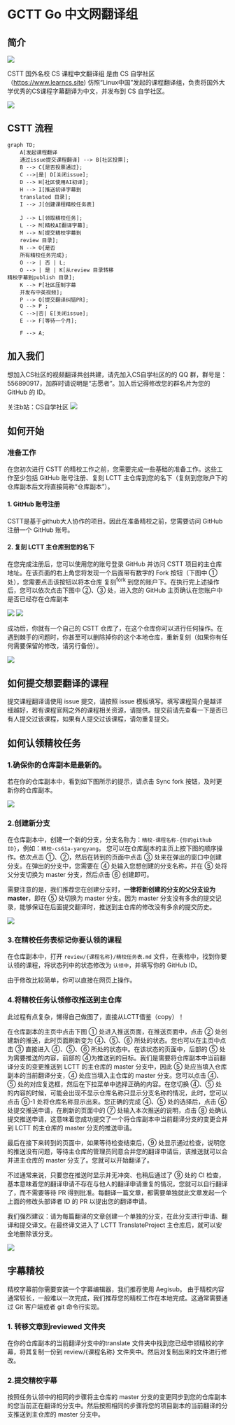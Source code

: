 # GCTT Go 中文网翻译组


## 简介

![](logo.png)

CSTT 国外名校 CS 课程中文翻译组 是由 CS 自学社区（https://www.learncs.site) 仿照“Linux中国”发起的课程翻译组，负责将国外大学优秀的CS课程字幕翻译为中文，并发布到 CS 自学社区。

![](img/b.jpg)

## CSTT 流程

```mermaid
graph TD;
    A[发起课程翻译
    通过issue提交课程翻译] --> B[社区投票];
    B --> C{是否投票通过};
    C -->|是| D[关闭issue];
    D --> H[社区使用AI初译];
    H --> I[推送初译字幕到
    translated 目录];
    I --> J[创建课程精校任务表]
    
    J --> L[领取精校任务];
    L --> M[精校AI翻译字幕];
    M --> N[提交精校字幕到
    review 目录];
    N --> O{是否
    所有精校任务完成};
    O --> | 否 | L;
    O --> | 是 | K[从review 目录转移
精校字幕到publish 目录];
    K --> P[社区压制字幕
    并发布中英视频];
    P --> Q[提交翻译纠错PR];
    Q --> P ;
    C -->|否| E[关闭issue];
    E --> F[等待一个月];
    
    F --> A;

```


## 加入我们

想加入CS社区的视频翻译共创共建，请先加入CS自学社区的的 QQ 群，群号是：556890917，加群时请说明是“志愿者”。加入后记得修改您的群名片为您的 GitHub 的 ID。

关注b站：CS自学社区
![](wechat.png)

## 如何开始
### 准备工作
在您初次进行 CSTT 的精校工作之前，您需要完成一些基础的准备工作。这些工作至少包括 GitHub 账号注册、复刻 LCTT 主仓库到您的名下（复刻到您账户下的仓库副本后文将直接简称“仓库副本”）。
#### 1. GitHub 账号注册
CSTT是基于github大人协作的项目。因此在准备精校之前，您需要访问 GitHub 注册一个 GitHub 账号。
#### 2. 复刻 LCTT 主仓库到您的名下
在您完成注册后，您可以使用您的账号登录 GitHub 并访问 CSTT 项目的主仓库地址。在该页面的右上角您将发现一个后面带有数字的 Fork 按钮（下图中 ① 处），您需要点击该按钮以将本仓库 复刻<sup>fork</sup> 到您的账户下。在执行完上述操作后，您可以依次点击下图中 ②、③ 处，进入您的 GitHub 主页确认在您账户中是否已经存在仓库副本 

![](img/1.png)
![](img/2.png)

成功后，你就有一个自己的 CSTT 仓库了，在这个仓库你可以进行任何操作。在遇到棘手的问题时，你甚至可以删除掉你的这个本地仓库，重新复刻（如果你有任何需要保留的修改，请另行备份）。

![](img/3.png)

## 如何提交想要翻译的课程
提交课程翻译请使用 issue 提交，请按照 issue 模板填写。填写课程简介是越详细越好，若有课程官网之外的课程相关资源，请提供。提交前请先查看一下是否已有人提交过该课程，如果有人提交过该课程，请勿重复提交。

## 如何认领精校任务
### 1.确保你的仓库副本是最新的。
若在你的仓库副本中，看到如下图所示的提示，请点击 Sync fork 按钮，及时更新你的仓库副本。

![](img/4.png)

### 2.创建新分支
在仓库副本中，创建一个新的分支，分支名称为：`精校-课程名称-{你的github ID}`，例如：`精校-cs61a-yangyang`。
您可以在仓库副本的主页上按下图的顺序操作。依次点击 ①、②，然后在转到的页面中点击 ③ 处来在弹出的窗口中创建分支。在弹出的分支中，您需要在 ④ 处输入您想创建的分支名称，并在 ⑤ 处将父分支切换为 master 分支，然后点击 ⑥ 创建即可。

需要注意的是，我们推荐您在创建分支时，**一律将新创建的分支的父分支设为 master**，即在 ⑤ 处切换为 master 分支。因为 master 分支没有多余的提交记录，能够保证在后面提交翻译时，推送到主仓库的修改没有多余的提交历史。

![](img/5.png)

### 3.在精校任务表标记你要认领的课程

在仓库副本中，打开 `review/{课程名称}/精校任务表.md` 文件，在表格中，找到你要认领的课程，将状态列中的状态修改为 `认领中`，并填写你的 GitHub ID。

由于修改比较简单，你可以直接在网页上操作。

### 4.将精校任务认领修改推送到主仓库
此过程有点复杂，懒得自己做图了，直接从LCTT借鉴（copy）！

在仓库副本的主页中点击下图 ① 处进入推送页面，在推送页面中，点击 ② 处创建新的推送，此时页面刷新变为 ④、⑤、⑥ 所处的状态。您也可以在主页中点击 ③ 直接进入 ④、⑤、⑥ 所处的状态中。在该状态的页面中，后部的 ⑤ 处为需要推送的内容，前部的 ④为推送到的目标。我们是需要将仓库副本中当前翻译分支的变更推送到 LCTT 的主仓库的 master 分支中，因此 ⑤ 处应当填入仓库副本的当前翻译分支，④ 处应当填入主仓库的 master 分支。您可以点击 ④、⑤ 处的对应复选框，然后在下拉菜单中选择正确的内容。在您切换 ④、⑤ 处的内容的时候，可能会出现不显示仓库名称只显示分支名称的情况，此时，您可以点击 ⑥-1 处将仓库名称显示出来。您正确的完成 ④、⑤ 处的选择后，点击 ⑥ 处提交推送申请，在刷新的页面中的 ⑦ 处输入本次推送的说明，点击 ⑧ 处确认提交推送申请，这意味着您成功提交了一个将仓库副本中当前翻译分支的变更合并到 LCTT 的主仓库的 master 分支的推送申请。

最后在接下来转到的页面中，如果等待检查结束后，⑨ 处显示通过检查，说明您的推送没有问题，等待主仓库的管理员同意合并您的翻译申请后，该推送就可以合并进主仓库的 master 分支了。您就可以开始翻译了。

不过通常来说，只要您在推送时显示并无冲突、也稍后通过了 ⑨ 处的 CI 检查，基本意味着您的翻译申请不存在与他人的翻译申请重复的情况，您就可以自行翻译了，而不需要等待 PR 得到批准。每翻译一篇文章，都需要单独就此文章发起一个上面的修改头部译者 ID 的 PR 以提出您的翻译申请。

我们强烈建议：请为每篇翻译的文章创建一个单独的分支，在此分支进行申请、翻译和提交译文。在最终译文进入了 LCTT TranslateProject 主仓库后，就可以安全地删除该分支。

![](img/7.png)

## 字幕精校
精校字幕前你需要安装一个字幕编辑器，我们推荐使用 Aegisub。
由于精校内容通常较长，一般难以一次完成，我们推荐您的精校工作在本地完成。这通常需要通过 Git 客户端或者 git 命令行实现。
### 1. 转移文章到reviewed 文件夹
在你的仓库副本的当前翻译分支中的translate 文件夹中找到您已经申领精校的字幕，将其复制一份到 review/{课程名称} 文件夹中。然后对复制出来的文件进行修改。

### 2.提交精校字幕
按照任务认领中的相同的步骤将主仓库的 master 分支的变更同步到您的仓库副本的您当前正在翻译的分支中。然后按照相同的步骤将您的项目副本的当前翻译的分支推送到主仓库的 master 分支中。